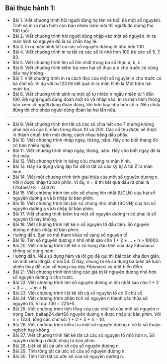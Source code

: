 ## Bài thực hành 1:

- Bài 1. Viết chương trình hỏi người dùng họ tên và tuổi (là một số nguyên). Tính và in ra màn hình
  còn bao nhiêu năm nữa thì người đó mừng thọ 100 tuổi
- Bài 2. Viết chương trình hỏi người dùng nhập vào một số nguyên. In ra màn hình số nguyên đó là số
  chẵn hay lẻ.
- Bài 3. In ra màn hình tất cả các số nguyên dương lẻ nhỏ hơn 100.
- Bài 4. Viết chương trình in ra tất cả các số lẻ nhỏ hơn 100 trừ các số 5, 7, 93.
- Bài 5. Viết chương trình tìm số lớn nhất trong ba số thực a, b, c.
- Bài 6. Viết chương trình kiểm tra xem hai số thực a b cho trước có cùng dấu hay không.
- Bài 7. Viết chương trình in ra cách đọc của một số nguyên n cho trước có ba chữ số. Ví dụ với
  n=123 thì kết quả in ra màn hình là Một trăm hai mươi ba.
- Bài 8. Viết chương trình sinh ra một số tự nhiên n ngẫu nhiên từ 1 đến 100. Đề nghị người dùng
  đoán một số và nhập vào. In ra màn hình thông báo xem số người dùng đoán đúng, lớn hơn hay nhỏ hơn
  số n. Nếu chưa đúng thì cho phép người dùng đoán lại hai lần nữa.

---

- Bài 9. Viết chương trình tìm tất cả các số chia hết cho 7 nhưng không phải bội số của 5, nằm trong đoạn 10 và 200. Các số thu được sẽ được in thành chuỗi trên một dòng, cách nhau bằng dấu phẩy.
- Bài 10. Viết chương trình nhập ngày, tháng, năm. Hãy cho biết tháng đó có bao nhiêu ngày.
- Bài 11. Viết chương trình nhập ngày, tháng, năm. Hãy cho biết ngày đó là thứ mấy.
- Bài 12. Viết chương trình in bảng cửu chương ra màn hình.
- Bài 13. Hãy sử dụng vòng lặp for để in tất cả các ký tự A tới Z ra màn hình.
- Bài 14. Viết một chương trình tính giai thừa của một số nguyên dương n. Với n được nhập từ bàn phím. Ví dụ, n = 8 thì kết quả đầu ra phải là 1*2*3*4*5*6*7\*8 = 40320
- Bài 15. Viết chương trình tìm ước số chung lớn nhất (UCLN) của hai số nguyên dương a và b nhập từ bàn phím.
- Bài 16. Viết chương trình tìm bội số chung nhỏ nhất (BCNN) của hai số nguyên dương a và b nhập từ bàn phím.
- Bài 17. Viết chương trình kiểm tra một số nguyên dương n có phải là số nguyên tố hay không.
- Bài 18. Viết chương trình liệt kê n số nguyên tố đầu tiên. Số nguyên dương n được nhập từ bàn phím.
- Hướng dẫn. Bạn có thể tham khảo về sàng số nguyên tố
- Bài 19. Tìm số nguyên dương n nhỏ nhất sao cho 1 + 2 + … + n > 10000.
- Bài 20. Viết chương trình liệt kê n số hạng đầu tiên của dãy Fibonacci không sử dụng hàm.
- Hướng dẫn. Nếu sử dụng hàm và lời gọi đệ qui thì bài toán khá đơn giản, xin mời xem lời giải ở bài 54. Ở đây, chúng ta sẽ sử dụng ba biến để luôn phiên thay đổi các số hạng của dãy Fibonacci và một biến đếm.
- Bài 21. Viết chương trình tính tổng các giá trị lẻ nguyên dương nhỏ hơn số nguyên dương n cho trước.
- Bài 22. Viết chương trình tìm số nguyên dương m lớn nhất sao cho 1 + 2 + 3 + … + m < N.
- Bài 23. Viết chương trình liệt kê tất cả số nguyên tố có 5 chữ số.
- Bài 24. Viết chương trình phân tích số nguyên n thành các thừa số nguyên tố. Ví dụ: 100 = 2*2*5\*5.
- Bài 25. Viết chương trình tính tổng của các chữ số của môt số nguyên n trong Dart. baitap24.dartSố nguyên dương n được nhập từ bàn phím. Với n = 1234, tổng các chữ số: 1 + 2 + 3 + 4 = 10.
- Bài 26. Viết chương trình kiểm tra một số nguyên dương n có là số thuận nghịch hay không.
- Bài 27. Viết chương trình liệt kê tất cả các số nguyên tố nhỏ hơn n. Số nguyên dương n được nhập từ bàn phím.
- Bài 28. Liệt kê tất cả ước số của số nguyên dương n.
- Bài 29. Tính tổng tất cả ước số của số nguyên dương n.
- Bài 30. Tính tích tất cả ước số của số nguyên dương n.
